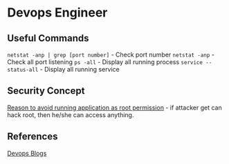 # Devops Engineer

## Useful Commands

`netstat -anp | grep [port number]` - Check port number
`netstat -anp` - Check all port listening
`ps -all` - Display all running process
`service --status-all` - Display all running service

## Security Concept

[Reason to avoid running application as root permission](http://bencane.com/2012/02/20/why-you-should-avoid-running-applications-as-root/) - if attacker get can hack root, then he/she can access anything.

## References

[Devops Blogs](https://www.sumologic.com/blog/)